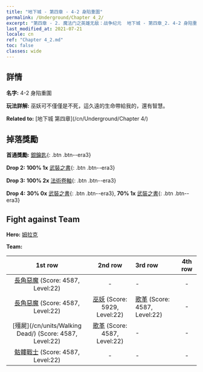 ```yaml
---
title: "地下城 - 第四章 - 4-2 身陷重圍"
permalink: /Underground/Chapter 4_2/
excerpt: "第四章 - 2. 魔法门之英雄无敌：战争纪元  地下城 - 第四章_2. 4-2 身陷重圍"
last_modified_at: 2021-07-21
locale: cn
ref: "Chapter 4_2.md"
toc: false
classes: wide
---
```


## 詳情

 **名字:** 4-2 身陷重圍

 **玩法詳解:**       巫妖可不僅僅是不死，這久遠的生命帶給我的，還有智慧。

 **Related to:** [地下城 第四章](/cn/Underground/Chapter 4/)

## 掉落獎勵

 **首通獎勵:** [銀鑰匙](/cn/Items/con_693/){: .btn .btn--era3}

 **Drop 2:** **100% 1x** [武裝之書](/cn/Items/mat_25/){: .btn .btn--era3}

 **Drop 3:** **100% 2x** [法術卷軸](/cn/Items/con_694/){: .btn .btn--era3}

 **Drop 4:** **30% 0x** [武裝之書](/cn/Items/mat_18/){: .btn .btn--era3}, **70% 1x** [武裝之書](/cn/Items/mat_18/){: .btn .btn--era3}


## Fight against Team
 **Hero:** [姆拉克](/cn/heroes/Mullich/)

 **Team:**


  | 1st row | 2nd row | 3rd row | 4th row |
  |:----:|:----:|:----|:----:|
  | [長角惡魔](/cn/units/Demon/) (Score: 4587, Level:22)  | - | - | - |
  | [長角惡魔](/cn/units/Demon/) (Score: 4587, Level:22)  | [巫妖](/cn/units/Lich/) (Score: 5929, Level:22)  | [歌革](/cn/units/Gog/) (Score: 4587, Level:22)  | - |
  | [殭屍](/cn/units/Walking Dead/) (Score: 4587, Level:22)  | [歌革](/cn/units/Gog/) (Score: 4587, Level:22)  | - | - |
  | [骷髏戰士](/cn/units/Skeleton/) (Score: 4587, Level:22)  | - | - | - |



